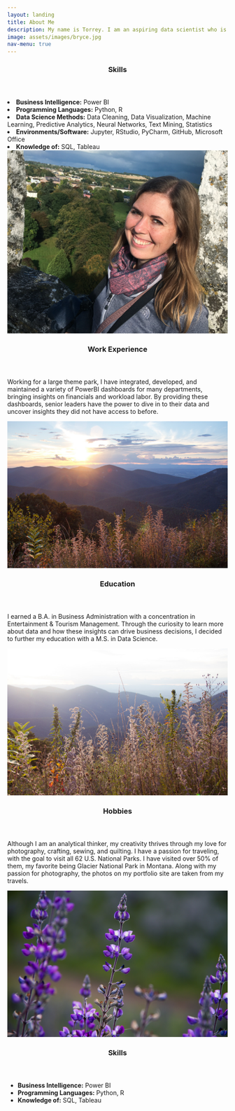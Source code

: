 ```yaml
---
layout: landing
title: About Me
description: My name is Torrey. I am an aspiring data scientist who is interested in machine learning and predictive analytics. I excel in data visualization, with several years’ experience of developing dashboards and reports in Power BI. I have a strong attention to detail as well as an eye for creative design.
image: assets/images/bryce.jpg
nav-menu: true
---
```



<!-- Main -->
<div id="main">

<section id="one">
	<div class="inner">
		<header class="major">
			<h3>Skills</h3>
		</header>
			<li><b>Business Intelligence:</b> Power BI</li>
			<li><b>Programming Languages:</b> Python, R</li>
			<li><b>Data Science Methods:</b> Data Cleaning, Data Visualization, Machine Learning, Predictive Analytics, Neural Networks, Text Mining, Statistics</li>
			<li><b>Environments/Software:</b> Jupyter, RStudio, PyCharm, GitHub, Microsoft Office
			<li><b>Knowledge of:</b> SQL, Tableau</li>



<section id="two" class="spotlights">
	<section>
		<a href="#" class="image">
			<img src="assets/images/profile-pic.jpg" alt="" data-position="center center">
		</a>
		<div class="content">
			<div class="inner">
				<header class="major">
					<h3>Work Experience</h3>
				</header>
				<p>Working for a large theme park, I have integrated, developed, and maintained a variety of PowerBI dashboards for many departments, bringing insights on financials and workload labor. By providing these dashboards, senior leaders have the power to dive in to their data and uncover insights they did not have access to before. </p>
			</div>
		</div>
	</section>
  <section>
		<a href="#" class="image">
			<img src="assets/images/shen.jpg" alt="" data-position="top center">
		</a>
		<div class="content">
			<div class="inner">
				<header class="major">
					<h3>Education</h3>
				</header>
				<p>I earned a B.A. in Business Administration with a concentration in Entertainment & Tourism Management. Through the curiosity to learn more about data and how these insights can drive business decisions, I decided to further my education with a M.S. in Data Science. </p>
			</div>
		</div>
	</section>
	<section>
		<a href="#" class="image">
			<img src="assets/images/shen2.jpg" alt="" data-position="center center">
		</a>
		<div class="content">
			<div class="inner">
				<header class="major">
					<h3>Hobbies</h3>
				</header>
				<p>Although I am an analytical thinker, my creativity thrives through my love for photography, crafting, sewing, and quilting. I have a passion for traveling, with the goal to visit all 62 U.S. National Parks. I have visited over 50% of them, my favorite being Glacier National Park in Montana. Along with my passion for photography, the photos on my portfolio site are taken from my travels. </p>
			</div>
		</div>
	</section>
	<section>
		<a href="#" class="image">
			<img src="assets/images/purpleflower.jpg" alt="" data-position="center center">
		</a>
		<div class="content">
			<div class="inner">
				<header class="major">
					<h3>Skills</h3>
				</header>
				<ul class="alt">
					<li><b>Business Intelligence:</b> Power BI</li>
					<li><b>Programming Languages:</b> Python, R</li>
					<li><b>Knowledge of:</b> SQL, Tableau</li>
				</ul>
			</div>
		</div>
	</section>
